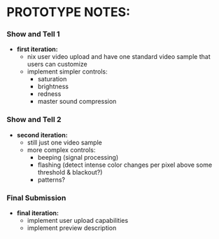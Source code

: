 # PROTOTYPE NOTES:

### Show and Tell 1
- **first iteration:**
	- nix user video upload and have one standard video sample that users can customize
	- implement simpler controls:
		- saturation 
        - brightness
		- redness 
		- master sound compression

### Show and Tell 2
- **second iteration:**
	- still just one video sample
	- more complex controls:
		- beeping (signal processing)
		- flashing (detect intense color changes per pixel above some threshold & blackout?)
		- patterns?

### Final Submission
- **final iteration:**
	- implement user upload capabilities
	- implement preview description